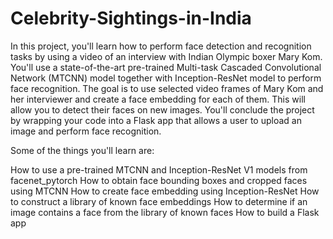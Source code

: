 # Celebrity-Sightings-in-India

In this project, you'll learn how to perform face detection and recognition tasks by using a video of an interview with Indian Olympic boxer Mary Kom. You'll use a state-of-the-art pre-trained Multi-task Cascaded Convolutional Network (MTCNN) model together with Inception-ResNet model to perform face recognition. The goal is to use selected video frames of Mary Kom and her interviewer and create a face embedding for each of them. This will allow you to detect their faces on new images. You'll conclude the project by wrapping your code into a Flask app that allows a user to upload an image and perform face recognition.

Some of the things you'll learn are:

How to use a pre-trained MTCNN and Inception-ResNet V1 models from facenet_pytorch
How to obtain face bounding boxes and cropped faces using MTCNN
How to create face embedding using Inception-ResNet How to construct a library of known face embeddings
How to determine if an image contains a face from the library of known faces
How to build a Flask app
